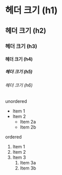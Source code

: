 # 헤더 크기 (h1)
## 헤더 크기 (h2)
### 헤더 크기 (h3)
#### 헤더 크기 (h4)
##### 헤더 크기 (h5)
###### 헤더 크기 (h6)

unordered
* Item 1
* Item 2
  * Item 2a
  * Item 2b
 
ordered
1. Item 1
1. Item 2
1. Item 3
   1. Item 3a
   1. Item 3b
